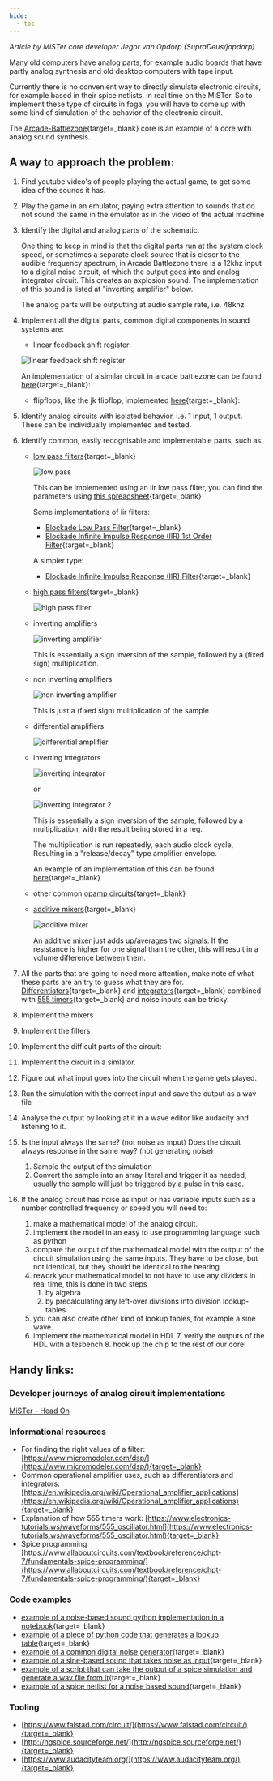 ```yaml
---
hide:
  - toc
---
```


*Article by MiSTer core developer Jegor van Opdorp (SupraDeus/jopdorp)*

Many old computers have analog parts, for example audio boards that have partly analog synthesis and old desktop computers with tape input.

Currently there is no convenient way to directly simulate electronic circuits, for example based in their spice netlists, in real time on the MiSTer. So to implement these type of circuits in fpga, you will have to come up with some kind of simulation of the behavior of the electronic circuit.

The [Arcade-Battlezone](https://github.com/jopdorp/Arcade-BattleZone_MiSTer){target=_blank} core is an example of a core with analog sound synthesis.

## A way to approach the problem:

1. Find youtube video's of people playing the actual game, to get some idea of the sounds it has.
2. Play the game in an emulator, paying extra attention to sounds that do not sound the same in the emulator as in the video of the actual machine
3. Identify the digital and analog parts of the schematic.

   One thing to keep in mind is that the digital parts run at the system clock speed, or sometimes a separate clock source that is closer to the audible frequency spectrum, in Arcade Battlezone there is a 12khz input to a digital noise circuit, of which the output goes into and analog integrator circuit. This creates an axplosion sound. The implementation of this sound is listed at "inverting amplifier" below.
   
   The analog parts will be outputting at audio sample rate, i.e. 48khz
4. Implement all the digital parts, common digital components in sound systems are:
    * linear feedback shift register:

    ![linear feedback shift register](img/linear_feedback_shift_reg.png)
        
    An implementation of a similar circuit in arcade battlezone can be found [here](https://github.com/jopdorp/Arcade-BattleZone_MiSTer/blob/sound/rtl/noise_shifters.sv){target=_blank}:

    * flipflops, like the jk flipflop, implemented [here](https://github.com/jopdorp/Arcade-BattleZone_MiSTer/blob/sound/rtl/jk74109.sv){target=_blank}:

5. Identify analog circuits with isolated behavior, i.e. 1 input, 1 output. These can be individually implemented and tested.
6. Identify common, easily recognisable and implementable parts, such as: 
   * [low pass filters](https://www.electronics-tutorials.ws/filter/filter_2.html){target=_blank}

     ![low pass](img/low_pass_filter.png)

      This can be implemented using an iir low pass filter, you can find the parameters using [this spreadsheet](https://docs.google.com/spreadsheets/d/1Z2DNhAQyqkDpNVJuzYPk3ZeW4rChxN7fTKsLGvb2r7g/edit#gid=0){target=_blank}
      
      Some implementations of iir filters:

      * [Blockade Low Pass Filter](https://github.com/MiSTer-devel/Arcade-Blockade_MiSTer/blob/main/rtl/audio/blockade_lpf.v){target=_blank}
      * [Blockade Infinite Impulse Response (IIR) 1st Order Filter](https://github.com/MiSTer-devel/Arcade-Blockade_MiSTer/blob/main/rtl/audio/iir_1st_order.v){target=_blank}
      
      A simpler type:

      * [Blockade Infinite Impulse Response (IIR) Filter](https://github.com/jopdorp/Arcade-BattleZone_MiSTer/blob/sound/rtl/iir.sv){target=_blank}
   
   * [high pass filters](https://www.electronics-tutorials.ws/filter/filter_3.html){target=_blank}

      ![high pass filter](img/high_pass_filter.png)

   * inverting amplifiers

      ![inverting amplifier](img/inverting_amplifier.png)

     This is essentially a sign inversion of the sample, followed by a (fixed sign) multiplication.

   * non inverting amplifiers

      ![non inverting amplifier](img/non_inverting_amplifier.png)

     This is just a (fixed sign) multiplication of the sample

   * differential amplifiers

      ![differential amplifier](img/differential_amplifier.png)

   * inverting integrators

      ![inverting integrator](img/inverting_integrator.png)

     or

      ![inverting integrator 2](img/inverting_integrator_2.png)

     This is essentially a sign inversion of the sample, followed by a multiplication, with the result being stored in a reg.

     The multiplication is run repeatedly, each audio clock cycle, Resulting in a "release/decay" type amplifier envelope.
     
     An example of an implementation of this can be found [here](https://github.com/jopdorp/Arcade-BattleZone_MiSTer/blob/6606cbce7760c60fc06e613292f731f76ffb18ba/rtl/noise_sound.sv#L52){target=_blank}

   * other common [opamp circuits](https://en.wikipedia.org/wiki/Operational_amplifier_applications){target=_blank}
   * [additive mixers](https://en.wikipedia.org/wiki/Electronic_mixer){target=_blank}

     ![additive mixer](img/additive_mixer.jpg)

     An additive mixer just adds up/averages two signals. If the resistance is higher for one signal than the other, this will result in a volume difference between them.

7. All the parts that are going to need more attention, make note of what these parts are an try to guess what they are for. [Differentiators](https://en.wikipedia.org/wiki/Operational_amplifier_applications#Inverting_differentiator){target=_blank} and [integrators](https://en.wikipedia.org/wiki/Operational_amplifier_applications#Inverting_integrator){target=_blank} combined with [555 timers](https://www.electronics-tutorials.ws/waveforms/555_oscillator.html){target=_blank}  and noise inputs can be tricky.
8. Implement the mixers
9. Implement the filters
10. Implement the difficult parts of the circuit:
   1. Implement the circuit in a simlator.
   2. Figure out what input goes into the circuit when the game gets played.
   3. Run the simulation with the correct input and save the output as a wav file
   4. Analyse the output by looking at it in a wave editor like audacity and listening to it.
   5. Is the input always the same? (not noise as input) Does the circuit always response in the same way? (not generating noise)
      1. Sample the output of the simulation
      2. Convert the sample into an array literal and trigger it as needed, usually the sample will just be triggered by a pulse in this case.
   6. If the analog circuit has noise as input or has variable inputs such as a number controlled frequency or speed you will need to:
      1. make a mathematical model of the analog circuit.
      2. implement the model in an easy to use programming language such as python
      3. compare the output of the mathematical model with the output of the circuit simulation using the same inputs. They have to be close, but not identical, but they should be identical to the hearing.
      4. rework your mathematical model to not have to use any dividers in real time, this is done in two steps 
         1. by algebra
         2. by precalculating any left-over divisions into division lookup-tables
      5. you can also create other kind of lookup tables, for example a sine wave.
      6. implement the mathematical model in HDL
    7. verify the outputs of the HDL with a tesbench
    8. hook up the chip to the rest of our core!


## Handy links:
### Developer journeys of analog circuit implementations
[MiSTer - Head On](./developer/headonsoundpcb.md)

### Informational resources
* For finding the right values of a filter: [https://www.micromodeler.com/dsp/](https://www.micromodeler.com/dsp/){target=_blank}
* Common operational amplifier uses, such as differentiators and integrators: [https://en.wikipedia.org/wiki/Operational_amplifier_applications](https://en.wikipedia.org/wiki/Operational_amplifier_applications){target=_blank}
* Explanation of how 555 timers work: [https://www.electronics-tutorials.ws/waveforms/555_oscillator.html](https://www.electronics-tutorials.ws/waveforms/555_oscillator.html){target=_blank}
* Spice programming [https://www.allaboutcircuits.com/textbook/reference/chpt-7/fundamentals-spice-programming/](https://www.allaboutcircuits.com/textbook/reference/chpt-7/fundamentals-spice-programming/){target=_blank}

### Code examples
* [example of a noise-based sound python implementation in a notebook](https://github.com/jopdorp/Arcade-BattleZone_MiSTer/blob/sound/spice/Red%20baron%20crash%20circuit%20sim.ipynb){target=_blank}
* [example of a piece of python code that generates a lookup table](https://github.com/jopdorp/Arcade-BattleZone_MiSTer/blob/sound/rtl/generate_control_coltages_to_frequency.py){target=_blank}
* [example of a common digital noise generator](https://github.com/jopdorp/Arcade-BattleZone_MiSTer/blob/sound/rtl/noise_source_shell_explo.sv){target=_blank}
* [example of a sine-based sound that takes noise as input](https://github.com/jopdorp/Arcade-BattleZone_MiSTer/blob/sound/rtl/bang_sound.sv){target=_blank}
* [example of a script that can take the output of a spice simulation and generate a wav file from it](https://github.com/jopdorp/Arcade-BattleZone_MiSTer/blob/sound/spice/spicetowav.py){target=_blank}
* [example of a spice netlist for a noise based sound](https://github.com/jopdorp/Arcade-BattleZone_MiSTer/blob/sound/spice/bang.cir){target=_blank}

### Tooling
* [https://www.falstad.com/circuit/](https://www.falstad.com/circuit/){target=_blank}
* [http://ngspice.sourceforge.net/](http://ngspice.sourceforge.net/){target=_blank}
* [https://www.audacityteam.org/](https://www.audacityteam.org/){target=_blank}
